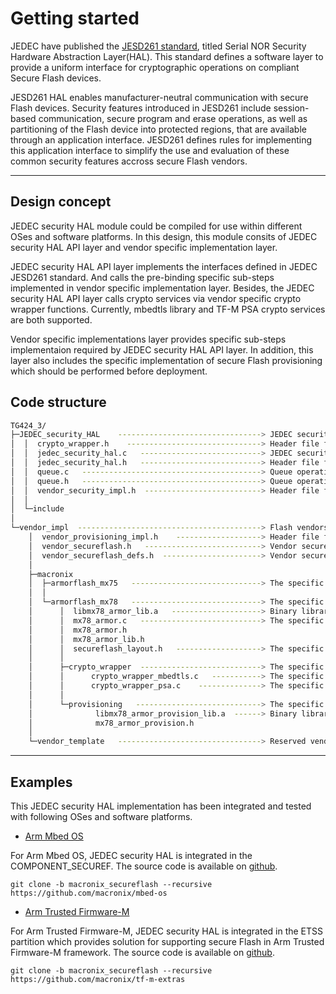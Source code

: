 Getting started
==================

JEDEC have published the [JESD261 standard](https://www.jedec.org/standards-documents/docs/jesd261), titled Serial NOR Security
Hardware Abstraction Layer(HAL). This standard defines a software layer to provide
a uniform interface for cryptographic operations on compliant Secure Flash devices.

JESD261 HAL enables manufacturer-neutral communication with secure Flash devices.
Security features introduced in JESD261 include session-based communication, secure program
and erase operations, as well as partitioning of the Flash device into protected regions,
that are available through an application interface. JESD261 defines rules for implementing
this application interface to simplify the use and evaluation of these common security features
accross secure Flash vendors.

**************
## Design concept

JEDEC security HAL module could be compiled for use within different OSes and software platforms.
In this design, this module consits of JEDEC security HAL API layer and vendor specific implementation layer.

JEDEC security HAL API layer implements the interfaces defined in JEDEC JESD261 standard.
And calls the pre-binding specific sub-steps implemented in vendor specific implementation layer.
Besides, the JEDEC security HAL API layer calls crypto services via vendor specific crypto wrapper functions.
Currently, mbedtls library and TF-M PSA crypto services are both supported.

Vendor specific implementations layer provides specific sub-steps implementaion required by
JEDEC security HAL API layer. In addition, this layer also includes the specific implementation
of secure Flash provisioning which should be performed before deployment.

Code structure
--------------
```bash
TG424_3/
├─JEDEC_security_HAL    --------------------------------> JEDEC security HAL API layer
│  │  crypto_wrapper.h    ------------------------------> Header file for crypto wrapper functions
│  │  jedec_security_hal.c   ---------------------------> JEDEC security HAL API implementation
│  │  jedec_security_hal.h   ---------------------------> Header file for JEDEC security HAL API layer
│  │  queue.c   ----------------------------------------> Queue operations implementation
│  │  queue.h   ----------------------------------------> Queue operations definition
│  │  vendor_security_impl.h  --------------------------> Header file for vendor specific implementation of security HAL sub-steps
│  │
│  └─include
│
└─vendor_impl  -----------------------------------------> Flash vendors specific implementation
    │  vendor_provisioning_impl.h    -------------------> Header file for vendor specific secure flash provisioning operations
    │  vendor_secureflash.h   --------------------------> Vendor secure flash definitions
    │  vendor_secureflash_defs.h  ----------------------> Vendor secure flash informations
    │
    ├─macronix
    │  ├─armorflash_mx75   -----------------------------> The specific implementations for Macronix MX75 ArmorFlash
    │  │
    │  └─armorflash_mx78   -----------------------------> The specific implementations for Macronix MX78 ArmorFlash
    │      │  libmx78_armor_lib.a   --------------------> Binary library of MX78 ArmorFlash driver
    │      │  mx78_armor.c   ---------------------------> The specific implementations of JEDEC secuiry HAL sub-steps for Macronix MX78 ArmorFlash
    │      │  mx78_armor.h
    │      │  mx78_armor_lib.h
    │      │  secureflash_layout.h   -------------------> The specific parameters and secure region layout of MX78 ArmorFlash 
    │      │
    │      ├─crypto_wrapper  ---------------------------> The specific crypto wrapper functions for Macronix MX78 ArmorFlash
    │      │      crypto_wrapper_mbedtls.c   -----------> The specific crypto wrapper functions based on mbedtls library
    │      │      crypto_wrapper_psa.c    --------------> The specific crypto wrapper functions based on Trusted Firmware-M crypto service
    │      │
    │      └─provisioning   ----------------------------> The specific provisioning implementation for Macronix MX78 ArmorFlash
    │              libmx78_armor_provision_lib.a  ------> Binary library of MX78 ArmorFlash provisioning driver
    │              mx78_armor_provision.h
    │
    └─vendor_template   --------------------------------> Reserved vendor specific implementation for other secure Flash vendors reference
```
********
## Examples

This JEDEC security HAL implementation has been integrated and tested with following OSes and software platforms.

- [Arm Mbed OS](https://www.arm.com/products/development-tools/embedded-and-software/mbed-os)

For Arm Mbed OS, JEDEC security HAL is integrated in the COMPONENT_SECUREF. The source code is available on [github](https://github.com/macronix/).

```
git clone -b macronix_secureflash --recursive https://github.com/macronix/mbed-os
```



- [Arm Trusted Firmware-M](https://tf-m-user-guide.trustedfirmware.org/index.html)

For Arm Trusted Firmware-M, JEDEC security HAL is integrated in the ETSS partition which provides solution for supporting secure Flash in Arm Trusted Firmware-M framework. The source code is available on [github](https://github.com/macronix/).

```
git clone -b macronix_secureflash --recursive https://github.com/macronix/tf-m-extras
```


